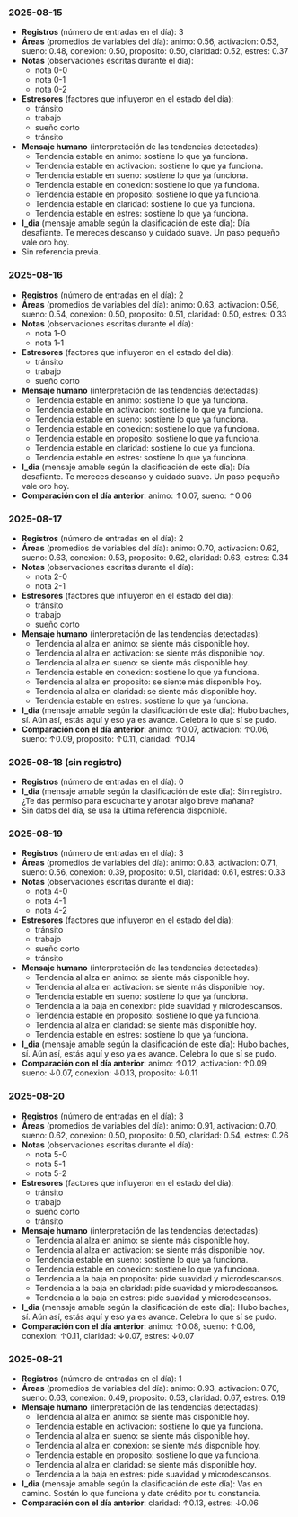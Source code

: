 ### 2025-08-15  
- **Registros** (número de entradas en el día): 3
- **Áreas** (promedios de variables del día): animo: 0.56, activacion: 0.53, sueno: 0.48, conexion: 0.50, proposito: 0.50, claridad: 0.52, estres: 0.37
- **Notas** (observaciones escritas durante el día):
  - nota 0-0
  - nota 0-1
  - nota 0-2
- **Estresores** (factores que influyeron en el estado del día):
  - tránsito
  - trabajo
  - sueño corto
  - tránsito
- **Mensaje humano** (interpretación de las tendencias detectadas):
  - Tendencia estable en animo: sostiene lo que ya funciona.
  - Tendencia estable en activacion: sostiene lo que ya funciona.
  - Tendencia estable en sueno: sostiene lo que ya funciona.
  - Tendencia estable en conexion: sostiene lo que ya funciona.
  - Tendencia estable en proposito: sostiene lo que ya funciona.
  - Tendencia estable en claridad: sostiene lo que ya funciona.
  - Tendencia estable en estres: sostiene lo que ya funciona.
- **I_dia** (mensaje amable según la clasificación de este día): Día desafiante. Te mereces descanso y cuidado suave. Un paso pequeño vale oro hoy.
- Sin referencia previa.

### 2025-08-16  
- **Registros** (número de entradas en el día): 2
- **Áreas** (promedios de variables del día): animo: 0.63, activacion: 0.56, sueno: 0.54, conexion: 0.50, proposito: 0.51, claridad: 0.50, estres: 0.33
- **Notas** (observaciones escritas durante el día):
  - nota 1-0
  - nota 1-1
- **Estresores** (factores que influyeron en el estado del día):
  - tránsito
  - trabajo
  - sueño corto
- **Mensaje humano** (interpretación de las tendencias detectadas):
  - Tendencia estable en animo: sostiene lo que ya funciona.
  - Tendencia estable en activacion: sostiene lo que ya funciona.
  - Tendencia estable en sueno: sostiene lo que ya funciona.
  - Tendencia estable en conexion: sostiene lo que ya funciona.
  - Tendencia estable en proposito: sostiene lo que ya funciona.
  - Tendencia estable en claridad: sostiene lo que ya funciona.
  - Tendencia estable en estres: sostiene lo que ya funciona.
- **I_dia** (mensaje amable según la clasificación de este día): Día desafiante. Te mereces descanso y cuidado suave. Un paso pequeño vale oro hoy.
- **Comparación con el día anterior**: animo: ↑0.07, sueno: ↑0.06

### 2025-08-17  
- **Registros** (número de entradas en el día): 2
- **Áreas** (promedios de variables del día): animo: 0.70, activacion: 0.62, sueno: 0.63, conexion: 0.53, proposito: 0.62, claridad: 0.63, estres: 0.34
- **Notas** (observaciones escritas durante el día):
  - nota 2-0
  - nota 2-1
- **Estresores** (factores que influyeron en el estado del día):
  - tránsito
  - trabajo
  - sueño corto
- **Mensaje humano** (interpretación de las tendencias detectadas):
  - Tendencia al alza en animo: se siente más disponible hoy.
  - Tendencia al alza en activacion: se siente más disponible hoy.
  - Tendencia al alza en sueno: se siente más disponible hoy.
  - Tendencia estable en conexion: sostiene lo que ya funciona.
  - Tendencia al alza en proposito: se siente más disponible hoy.
  - Tendencia al alza en claridad: se siente más disponible hoy.
  - Tendencia estable en estres: sostiene lo que ya funciona.
- **I_dia** (mensaje amable según la clasificación de este día): Hubo baches, sí. Aún así, estás aquí y eso ya es avance. Celebra lo que sí se pudo.
- **Comparación con el día anterior**: animo: ↑0.07, activacion: ↑0.06, sueno: ↑0.09, proposito: ↑0.11, claridad: ↑0.14

### 2025-08-18  (sin registro)
- **Registros** (número de entradas en el día): 0
- **I_dia** (mensaje amable según la clasificación de este día): Sin registro. ¿Te das permiso para escucharte y anotar algo breve mañana?
- Sin datos del día, se usa la última referencia disponible.

### 2025-08-19  
- **Registros** (número de entradas en el día): 3
- **Áreas** (promedios de variables del día): animo: 0.83, activacion: 0.71, sueno: 0.56, conexion: 0.39, proposito: 0.51, claridad: 0.61, estres: 0.33
- **Notas** (observaciones escritas durante el día):
  - nota 4-0
  - nota 4-1
  - nota 4-2
- **Estresores** (factores que influyeron en el estado del día):
  - tránsito
  - trabajo
  - sueño corto
  - tránsito
- **Mensaje humano** (interpretación de las tendencias detectadas):
  - Tendencia al alza en animo: se siente más disponible hoy.
  - Tendencia al alza en activacion: se siente más disponible hoy.
  - Tendencia estable en sueno: sostiene lo que ya funciona.
  - Tendencia a la baja en conexion: pide suavidad y microdescansos.
  - Tendencia estable en proposito: sostiene lo que ya funciona.
  - Tendencia al alza en claridad: se siente más disponible hoy.
  - Tendencia estable en estres: sostiene lo que ya funciona.
- **I_dia** (mensaje amable según la clasificación de este día): Hubo baches, sí. Aún así, estás aquí y eso ya es avance. Celebra lo que sí se pudo.
- **Comparación con el día anterior**: animo: ↑0.12, activacion: ↑0.09, sueno: ↓0.07, conexion: ↓0.13, proposito: ↓0.11

### 2025-08-20  
- **Registros** (número de entradas en el día): 3
- **Áreas** (promedios de variables del día): animo: 0.91, activacion: 0.70, sueno: 0.62, conexion: 0.50, proposito: 0.50, claridad: 0.54, estres: 0.26
- **Notas** (observaciones escritas durante el día):
  - nota 5-0
  - nota 5-1
  - nota 5-2
- **Estresores** (factores que influyeron en el estado del día):
  - tránsito
  - trabajo
  - sueño corto
  - tránsito
- **Mensaje humano** (interpretación de las tendencias detectadas):
  - Tendencia al alza en animo: se siente más disponible hoy.
  - Tendencia al alza en activacion: se siente más disponible hoy.
  - Tendencia estable en sueno: sostiene lo que ya funciona.
  - Tendencia estable en conexion: sostiene lo que ya funciona.
  - Tendencia a la baja en proposito: pide suavidad y microdescansos.
  - Tendencia a la baja en claridad: pide suavidad y microdescansos.
  - Tendencia a la baja en estres: pide suavidad y microdescansos.
- **I_dia** (mensaje amable según la clasificación de este día): Hubo baches, sí. Aún así, estás aquí y eso ya es avance. Celebra lo que sí se pudo.
- **Comparación con el día anterior**: animo: ↑0.08, sueno: ↑0.06, conexion: ↑0.11, claridad: ↓0.07, estres: ↓0.07

### 2025-08-21  
- **Registros** (número de entradas en el día): 1
- **Áreas** (promedios de variables del día): animo: 0.93, activacion: 0.70, sueno: 0.63, conexion: 0.49, proposito: 0.53, claridad: 0.67, estres: 0.19
- **Mensaje humano** (interpretación de las tendencias detectadas):
  - Tendencia al alza en animo: se siente más disponible hoy.
  - Tendencia estable en activacion: sostiene lo que ya funciona.
  - Tendencia al alza en sueno: se siente más disponible hoy.
  - Tendencia al alza en conexion: se siente más disponible hoy.
  - Tendencia estable en proposito: sostiene lo que ya funciona.
  - Tendencia al alza en claridad: se siente más disponible hoy.
  - Tendencia a la baja en estres: pide suavidad y microdescansos.
- **I_dia** (mensaje amable según la clasificación de este día): Vas en camino. Sostén lo que funciona y date crédito por tu constancia.
- **Comparación con el día anterior**: claridad: ↑0.13, estres: ↓0.06
